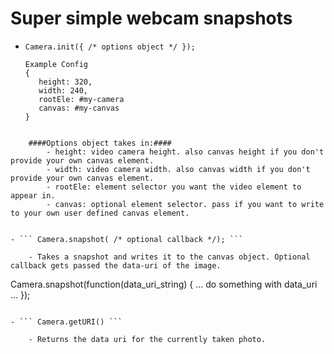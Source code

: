 # Super simple webcam snapshots #


- ``` Camera.init({ /* options object */ }); ```
     ```
    Example Config
    {
        height: 320,
        width: 240,
        rootEle: #my-camera
        canvas: #my-canvas
    }
```

    ####Options object takes in:####
    	- height: video camera height. also canvas height if you don't provide your own canvas element.
    	- width: video camera width. also canvas width if you don't provide your own canvas element.
    	- rootEle: element selector you want the video element to appear in.
    	- canvas: optional element selector. pass if you want to write to your own user defined canvas element.


- ``` Camera.snapshot( /* optional callback */); ```

    - Takes a snapshot and writes it to the canvas object. Optional callback gets passed the data-uri of the image.
```
Camera.snapshot(function(data_uri_string) {
    ... do something with data_uri ...
});
```

- ``` Camera.getURI() ```

    - Returns the data uri for the currently taken photo.